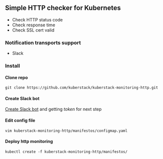 ## Simple HTTP checker for Kubernetes

* Check HTTP status code
* Check response time
* Check SSL cert valid

### Notification transports support

* Slack

### Install

#### Clone repo

    git clone https://github.com/kuberstack/kuberstack-monitoring-http.git

#### Create Slack bot

[Create Slack bot](https://my.slack.com/services/new/bot) and getting *token* for next step

#### Edit config file

    vim kuberstack-monitoring-http/manifestos/configmap.yaml
  
#### Deploy http monitoring

    kubectl create -f kuberstack-monitoring-http/manifestos/